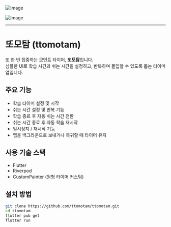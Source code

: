 ![image](https://github.com/user-attachments/assets/a55b4b13-e1e1-4f0c-8318-a5796b96bc28)

![image](https://github.com/user-attachments/assets/870f1e36-6325-41b1-80b7-cec42b937010)

---

# 또모탐 (ttomotam)

또 한 번 집중하는 모먼트 타이머, **또모탐**입니다.  
심플한 UI로 학습 시간과 쉬는 시간을 설정하고, 반복하며 몰입할 수 있도록 돕는 타이머 앱입니다.

## 주요 기능
- 학습 타이머 설정 및 시작
- 쉬는 시간 설정 및 반복 기능
- 학습 종료 후 자동 쉬는 시간 전환
- 쉬는 시간 종료 후 자동 학습 재시작
- 일시정지 / 재시작 기능
- 앱을 백그라운드로 보내거나 복귀할 때 타이머 유지

## 사용 기술 스택
- Flutter
- Riverpod
- CustomPainter (원형 타이머 커스텀)

## 설치 방법
```bash
git clone https://github.com/ttomotam/ttomotam.git
cd ttomotam
flutter pub get
flutter run
